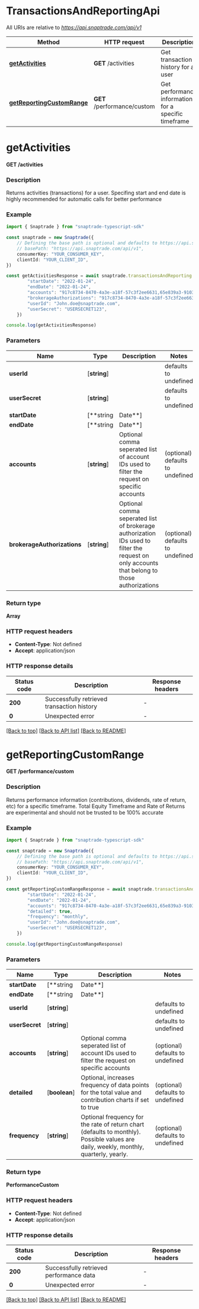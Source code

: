# TransactionsAndReportingApi

All URIs are relative to *https://api.snaptrade.com/api/v1*

Method | HTTP request | Description
------------- | ------------- | -------------
[**getActivities**](TransactionsAndReportingApi.md#getActivities) | **GET** /activities | Get transaction history for a user
[**getReportingCustomRange**](TransactionsAndReportingApi.md#getReportingCustomRange) | **GET** /performance/custom | Get performance information for a specific timeframe


# **getActivities**

#### **GET** /activities

### Description
Returns activities (transactions) for a user. Specifing start and end date is highly recommended for automatic calls for better performance

### Example


```typescript
import { Snaptrade } from "snaptrade-typescript-sdk"

const snaptrade = new Snaptrade({
    // Defining the base path is optional and defaults to https://api.snaptrade.com/api/v1
    // basePath: "https://api.snaptrade.com/api/v1",
    consumerKey: "YOUR_CONSUMER_KEY",
    clientId: "YOUR_CLIENT_ID",
})

const getActivitiesResponse = await snaptrade.transactionsAndReporting.getActivities({
        "startDate": "2022-01-24",
        "endDate": "2022-01-24",
        "accounts": "917c8734-8470-4a3e-a18f-57c3f2ee6631,65e839a3-9103-4cfb-9b72-2071ef80c5f2",
        "brokerageAuthorizations": "917c8734-8470-4a3e-a18f-57c3f2ee6631,65e839a3-9103-4cfb-9b72-2071ef80c5f2",
        "userId": "John.doe@snaptrade.com",
        "userSecret": "USERSECRET123",
    })

console.log(getActivitiesResponse)

```


### Parameters

Name | Type | Description  | Notes
------------- | ------------- | ------------- | -------------
 **userId** | [**string**] |  | defaults to undefined
 **userSecret** | [**string**] |  | defaults to undefined
 **startDate** | [**string | Date**] |  | (optional) defaults to undefined
 **endDate** | [**string | Date**] |  | (optional) defaults to undefined
 **accounts** | [**string**] | Optional comma seperated list of account IDs used to filter the request on specific accounts | (optional) defaults to undefined
 **brokerageAuthorizations** | [**string**] | Optional comma seperated list of brokerage authorization IDs used to filter the request on only accounts that belong to those authorizations | (optional) defaults to undefined


### Return type

**Array<UniversalActivity>**

### HTTP request headers

 - **Content-Type**: Not defined
 - **Accept**: application/json


### HTTP response details
| Status code | Description | Response headers |
|-------------|-------------|------------------|
**200** | Successfully retrieved transaction history |  -  |
**0** | Unexpected error |  -  |

[[Back to top]](#) [[Back to API list]](../README.md#documentation-for-api-endpoints) [[Back to README]](../README.md)

# **getReportingCustomRange**

#### **GET** /performance/custom

### Description
Returns performance information (contributions, dividends, rate of return, etc) for a specific timeframe. Total Equity Timeframe and Rate of Returns are experimental and should not be trusted to be 100% accurate

### Example


```typescript
import { Snaptrade } from "snaptrade-typescript-sdk"

const snaptrade = new Snaptrade({
    // Defining the base path is optional and defaults to https://api.snaptrade.com/api/v1
    // basePath: "https://api.snaptrade.com/api/v1",
    consumerKey: "YOUR_CONSUMER_KEY",
    clientId: "YOUR_CLIENT_ID",
})

const getReportingCustomRangeResponse = await snaptrade.transactionsAndReporting.getReportingCustomRange({
        "startDate": "2022-01-24",
        "endDate": "2022-01-24",
        "accounts": "917c8734-8470-4a3e-a18f-57c3f2ee6631,65e839a3-9103-4cfb-9b72-2071ef80c5f2",
        "detailed": true,
        "frequency": "monthly",
        "userId": "John.doe@snaptrade.com",
        "userSecret": "USERSECRET123",
    })

console.log(getReportingCustomRangeResponse)

```


### Parameters

Name | Type | Description  | Notes
------------- | ------------- | ------------- | -------------
 **startDate** | [**string | Date**] |  | defaults to undefined
 **endDate** | [**string | Date**] |  | defaults to undefined
 **userId** | [**string**] |  | defaults to undefined
 **userSecret** | [**string**] |  | defaults to undefined
 **accounts** | [**string**] | Optional comma seperated list of account IDs used to filter the request on specific accounts | (optional) defaults to undefined
 **detailed** | [**boolean**] | Optional, increases frequency of data points for the total value and contribution charts if set to true | (optional) defaults to undefined
 **frequency** | [**string**] | Optional frequency for the rate of return chart (defaults to monthly). Possible values are daily, weekly, monthly, quarterly, yearly. | (optional) defaults to undefined


### Return type

**PerformanceCustom**

### HTTP request headers

 - **Content-Type**: Not defined
 - **Accept**: application/json


### HTTP response details
| Status code | Description | Response headers |
|-------------|-------------|------------------|
**200** | Successfully retrieved performance data |  -  |
**0** | Unexpected error |  -  |

[[Back to top]](#) [[Back to API list]](../README.md#documentation-for-api-endpoints) [[Back to README]](../README.md)


